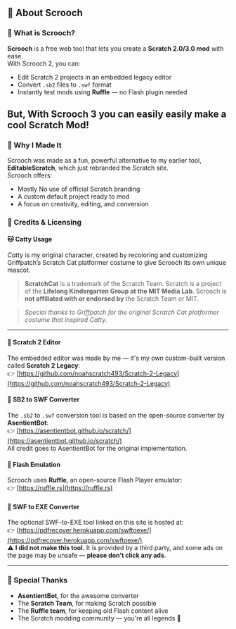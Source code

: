 ## 🧾 About Scrooch

### 🔧 What is Scrooch?

**Scrooch** is a free web tool that lets you create a **Scratch 2.0/3.0 mod** with ease.  
With Scrooch 2, you can:

- Edit Scratch 2 projects in an embedded legacy editor  
- Convert `.sb2` files to `.swf` format  
- Instantly test mods using **Ruffle** — no Flash plugin needed  

But, With **Scrooch 3** you can easily easily make a cool Scratch Mod!
---

### 🎯 Why I Made It

Scrooch was made as a fun, powerful alternative to my earlier tool, **EditableScratch**, which just rebranded the Scratch site.  
Scrooch offers:

- Mostly No use of official Scratch branding
- A custom default project ready to mod  
- A focus on creativity, editing, and conversion  

### 👤 Credits & Licensing

#### 🐱 Catty Usage

*Catty* is my original character, created by recoloring and customizing Griffpatch’s Scratch Cat platformer costume to give Scrooch its own unique mascot.

> **ScratchCat** is a trademark of the Scratch Team.
> Scratch is a project of the **Lifelong Kindergarten Group at the MIT Media Lab**.
> Scrooch is **not affiliated with or endorsed by** the Scratch Team or MIT.

> *Special thanks to Griffpatch for the original Scratch Cat platformer costume that inspired Catty.*


---


#### 🧠 Scratch 2 Editor

The embedded editor was made by me — it's my own custom-built version called **Scratch 2 Legacy**:  
👉 [https://github.com/noahscratch493/Scratch-2-Legacy](https://github.com/noahscratch493/Scratch-2-Legacy)

#### 🔁 SB2 to SWF Converter

The `.sb2` to `.swf` conversion tool is based on the open-source converter by **AsentientBot**:  
👉 [https://asentientbot.github.io/scratch/](https://asentientbot.github.io/scratch/)  
All credit goes to AsentientBot for the original implementation.

#### 🧩 Flash Emulation

Scrooch uses **Ruffle**, an open-source Flash Player emulator:  
👉 [https://ruffle.rs](https://ruffle.rs)

#### 💾 SWF to EXE Converter

The optional SWF-to-EXE tool linked on this site is hosted at:  
👉 [https://pdfrecover.herokuapp.com/swftoexe/](https://pdfrecover.herokuapp.com/swftoexe/)  
⚠️ **I did not make this tool.** It is provided by a third party, and some ads on the page may be unsafe — **please don’t click any ads**.

---

### 🙌 Special Thanks

- **AsentientBot**, for the awesome converter  
- The **Scratch Team**, for making Scratch possible  
- The **Ruffle team**, for keeping old Flash content alive  
- The Scratch modding community — you're all legends 🧡
